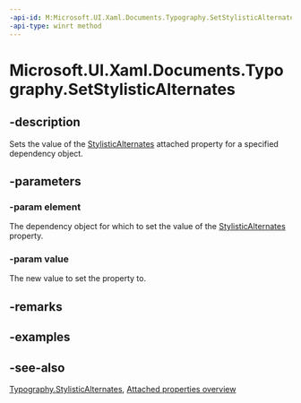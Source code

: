 ```yaml
---
-api-id: M:Microsoft.UI.Xaml.Documents.Typography.SetStylisticAlternates(Microsoft.UI.Xaml.DependencyObject,System.Int32)
-api-type: winrt method
---
```


<!-- Method syntax
public void SetStylisticAlternates(Windows.UI.Xaml.DependencyObject element, System.Int32 value)
-->

# Microsoft.UI.Xaml.Documents.Typography.SetStylisticAlternates

## -description
Sets the value of the [StylisticAlternates](typography_stylisticalternates.md) attached property for a specified dependency object.

## -parameters
### -param element
The dependency object for which to set the value of the [StylisticAlternates](typography_stylisticalternates.md) property.

### -param value
The new value to set the property to.

## -remarks

## -examples

## -see-also

[Typography.StylisticAlternates](typography_stylisticalternates.md), [Attached properties overview](/windows/uwp/xaml-platform/attached-properties-overview)
